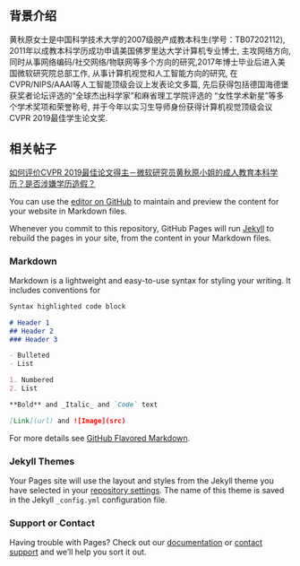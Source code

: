 ## 背景介绍

黄秋原女士是中国科学技术大学的2007级脱产成教本科生(学号：TB07202112), 2011年以成教本科学历成功申请美国佛罗里达大学计算机专业博士, 主攻网络方向, 同时从事网络编码/社交网络/物联网等多个方向的研究,2017年博士毕业后进入美国微软研究院总部工作, 从事计算机视觉和人工智能方向的研究, 在CVPR/NIPS/AAAI等人工智能顶级会议上发表论文多篇, 先后获得包括德国海德堡获奖者论坛评选的“全球杰出科学家”和麻省理工学院评选的 “女性学术新星”等多个学术奖项和荣誉称号, 并于今年以实习生导师身份获得计算机视觉顶级会议CVPR 2019最佳学生论文奖.


## 相关帖子

[如何评价CVPR 2019最佳论文得主－微软研究员黄秋原小姐的成人教育本科学历？是否涉嫌学历造假？](https://www.zhihu.com/question/331746361)





You can use the [editor on GitHub](https://github.com/qiuyuanhuangfabricating/qiuyuanhuangfabricating.github.io/edit/master/index.md) to maintain and preview the content for your website in Markdown files.

Whenever you commit to this repository, GitHub Pages will run [Jekyll](https://jekyllrb.com/) to rebuild the pages in your site, from the content in your Markdown files.

### Markdown

Markdown is a lightweight and easy-to-use syntax for styling your writing. It includes conventions for

```markdown
Syntax highlighted code block

# Header 1
## Header 2
### Header 3

- Bulleted
- List

1. Numbered
2. List

**Bold** and _Italic_ and `Code` text

[Link](url) and ![Image](src)
```

For more details see [GitHub Flavored Markdown](https://guides.github.com/features/mastering-markdown/).

### Jekyll Themes

Your Pages site will use the layout and styles from the Jekyll theme you have selected in your [repository settings](https://github.com/qiuyuanhuangfabricating/qiuyuanhuangfabricating.github.io/settings). The name of this theme is saved in the Jekyll `_config.yml` configuration file.

### Support or Contact

Having trouble with Pages? Check out our [documentation](https://help.github.com/categories/github-pages-basics/) or [contact support](https://github.com/contact) and we’ll help you sort it out.
